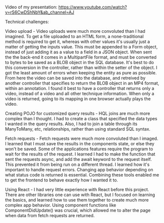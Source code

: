 Video of my presentation:
https://www.youtube.com/watch?v=rS6CwDShNbY&ab_channel=AJ

Technical challenges:

Video upload - Video uploads were much more convoluted than I had imagined. To get a file uploaded to an HTML form, a none-traditional method is required to get it, whereas with other
values it's usually just a matter of getting the inputs value. This must be appended to a Form object, instead of just adding it as a value to a field in a JSON object.
When sent the the back-end it comes in a MultipartFile format, and must be converted to bytes to be saved as a BLOB object in the SQL database. It's best to do this conversion
in the controller, rather than within the setter of the object. I got the least amount of errors when keeping the entity as pure as possible. From here the video can be saved into
the database, and retreived by another controller that specifies to return the BLOB object in an MP4 format, within an annotation. I found it best to have a controller that
returns only a video, instead of a video and all other technique information. When only a video is returned, going to its mapping in one browser actually plays the video.

Creating POJO for customized query results - HQL joins are much more complex than I thought. I had to create a class that specified the data types I wanted in the query results.
Also, I had to join a table through its ManyToMany, etc, relationships, rather than using standard SQL syntax.

Fetch requests - Fetch requests were much more convoluted than I imaged. I learned that I must save the results in the components state, or else they won't be saved.
Some of the applications features require the program to wait for the results of the request. I learned I had to make the function that sent the requests async, and
add the await keyword to the request itself. This prevented it from being run on a different thread. I learned how it's important to handle request errors.
Changing app behavior depending on what status code is returned is essential. Combining these tools enabled me to get the frontend to behave exactly how I wanted it to.

Using React - I had very little experience with React before this project. There are other libraries one can use with React, 
but I focused on learning the basics, and learned how to use them together to create much more complex app behavior. Using component functions like
ComponentDidUpdate() was crucial, which allowed me to alter the page when data from fetch requests are returned.